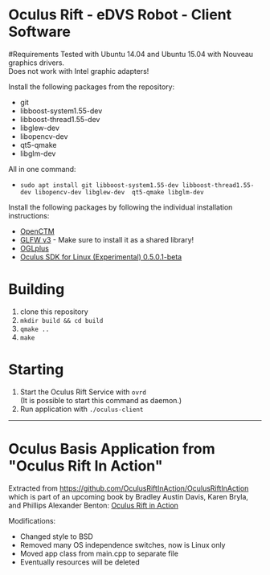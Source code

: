 
Oculus Rift - eDVS Robot - Client Software
==========================================

#Requirements
Tested with Ubuntu 14.04 and Ubuntu 15.04 with Nouveau graphics drivers.<br>
Does not work with Intel graphic adapters!

Install the following packages from the repository:
- git
- libboost-system1.55-dev
- libboost-thread1.55-dev
- libglew-dev
- libopencv-dev
- qt5-qmake
- libglm-dev

All in one command:<br>
- `sudo apt install git libboost-system1.55-dev libboost-thread1.55-dev libopencv-dev libglew-dev  qt5-qmake libglm-dev`

Install the following packages by following the individual installation instructions:
- [OpenCTM](https://github.com/stefan-urban/OpenCTM.git)
- [GLFW v3](https://github.com/glfw/glfw.git) - Make sure to install it as a shared library!
- [OGLplus](https://github.com/matus-chochlik/oglplus.git)
- [Oculus SDK for Linux (Experimental) 0.5.0.1-beta](https://developer.oculus.com/)

# Building

1. clone this repository
2. `mkdir build && cd build`
3. `qmake ..`
4. `make`

# Starting

1. Start the Oculus Rift Service with `ovrd`<br>(It is possible to start this command as daemon.)
2. Run application with `./oculus-client`

<hr>

# Oculus Basis Application from "Oculus Rift In Action"
Extracted from https://github.com/OculusRiftInAction/OculusRiftInAction which is part of an upcoming book by Bradley Austin Davis, Karen Bryla, and Phillips Alexander Benton: [Oculus Rift in Action](http://www.manning.com/bdavis/)

Modifications:
 - Changed style to BSD
 - Removed many OS independence switches, now is Linux only
 - Moved app class from main.cpp to separate file
 - Eventually resources will be deleted


